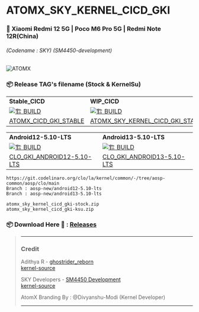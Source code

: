 # ATOMX\_SKY\_KERNEL\_CICD\_GKI
### 📱 Xiaomi Redmi 12 5G | Poco M6 Pro 5G | Redmi Note 12R(China) 
######  (Codename : SKY) (SM4450-development)
![ATOMX](https://raw.githubusercontent.com/xprateek/ATOMX_SKY_KERNEL_CICD_GKI/main/ATOMX.png)

### 📦 Release TAG's filename (Stock & KernelSu)
|     |     |
| --- | --- |
| **Stable\_CICD** | **WIP\_CICD** |
| [![🏗️ BUILD ATOMX_CICD_GKI_STABLE](https://github.com/xprateek/ATOMX_SKY_KERNEL_CICD_GKI/actions/workflows/atomx_sky_kernel_cicd_stable.yml/badge.svg)](https://github.com/xprateek/ATOMX_SKY_KERNEL_CICD_GKI/actions/workflows/atomx_sky_kernel_cicd_stable.yml) | [![🏗️ BUILD ATOMX_SKY_KERNEL_CICD_GKI_STABLE](https://github.com/xprateek/ATOMX_SKY_KERNEL_CICD_GKI/actions/workflows/atomx_sky_kernel_cicd.yml/badge.svg)](https://github.com/xprateek/ATOMX_SKY_KERNEL_CICD_GKI/actions/workflows/atomx_sky_kernel_cicd.yml) |

|     |     |
| --- | --- |
| **Android12-5.10-LTS** | **Android13-5.10-LTS** |
| [![🏗️ BUILD CLO_GKI_ANDROID12-5.10-LTS](https://github.com/xprateek/ATOMX_SKY_KERNEL_CICD_GKI/actions/workflows/atomx_sky_kernel_cicd_gki_12510.yml/badge.svg)](https://github.com/xprateek/ATOMX_SKY_KERNEL_CICD_GKI/actions/workflows/atomx_sky_kernel_cicd_gki_12510.yml) | [![🏗️ BUILD CLO_GKI_ANDROID13-5.10-LTS](https://github.com/xprateek/ATOMX_SKY_KERNEL_CICD_GKI/actions/workflows/atomx_sky_kernel_cicd_gki_13510.yml/badge.svg)](https://github.com/xprateek/ATOMX_SKY_KERNEL_CICD_GKI/actions/workflows/atomx_sky_kernel_cicd_gki_13510.yml) |
```
https://git.codelinaro.org/clo/la/kernel/common/-/tree/aosp-common/aosp/clo/main
Branch : aosp-new/android12-5.10-lts
Branch : aosp-new/android13-5.10-lts
```
```
atomx_sky_kernel_cicd_gki-stock.zip
atomx_sky_kernel_cicd_gki-ksu.zip
```
### 📦 Download Here 🔗 : [Releases](https://github.com/xprateek/ATOMX_SKY_KERNEL_CICD_GKI/releases)

> * * *
> ### **Credit**
> 
> Adithya R - [ghostrider\_reborn](https://github.com/ghostrider-reborn)  
> [kernel-source](https://github.com/pa-gr/kernel_manifest)
> 
> SKY Developers - [SM4450 Development](https://github.com/sm4450-development)  
> [kernel-source](https://github.com/sm4450-development/kernel_manifest/branches)
>
> AtomX Branding By : @Divyanshu-Modi (Kernel Developer)
> * * *
